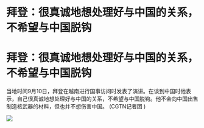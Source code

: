 # 拜登：很真诚地想处理好与中国的关系，不希望与中国脱钩

# 拜登：很真诚地想处理好与中国的关系，不希望与中国脱钩

当地时间9月10日，拜登在越南进行国事访问时发表了演讲。在谈到中国时他表示，自己很真诚地想处理好与中国的关系，不希望与中国脱钩。他不会向中国出售制造核武器的材料，但也并不想伤害中国。
(CGTN记者团 )

![](https://inews.gtimg.com/news_bt/OsEmR07nS748KpniZqycAIUW0VD2Eg8RjVQNkS130PAycAA/1000)

